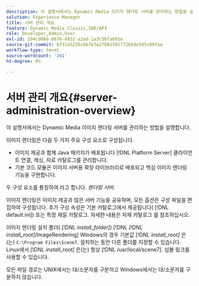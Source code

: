 ```yaml
---
description: 이 설명서에서는 Dynamic Media 이미지 렌더링 서버를 관리하는 방법을 설명합니다.
solution: Experience Manager
title: 서버 관리 개요
feature: Dynamic Media Classic,SDK/API
role: Developer,Admin,User
exl-id: 294cd068-8676-4932-a3ad-1a3c5bfa691e
source-git-commit: bf31e5226cbb763e2fb82391772b64e5d5c89fae
workflow-type: tm+mt
source-wordcount: '161'
ht-degree: 0%

---
```


# 서버 관리 개요{#server-administration-overview}

이 설명서에서는 Dynamic Media 이미지 렌더링 서버를 관리하는 방법을 설명합니다.

이미지 렌더링은 다음 두 가지 주요 구성 요소로 구성됩니다.

* 이미지 제공과 함께 Java 패키지가 배포됩니다 [!DNL Platform Server] 클라이언트 연결, 캐싱, 자료 카탈로그를 관리합니다.
* 기본 코드 모듈은 이미지 서버용 확장 라이브러리로 배포되고 핵심 이미지 렌더링 기능을 구현합니다.

두 구성 요소를 통칭하여 라고 합니다. *렌더링 서버*.

이미지 렌더링은 이미지 제공과 많은 서버 기능을 공유하며, 모든 옵션은 구성 파일을 편집하여 구성됩니다. 추가 구성 속성은 기본 카탈로그에서 제공됩니다( [!DNL default.ini]) 또는 특정 재질 카탈로그. 자세한 내용은 자재 카탈로그 를 참조하십시오.

이미지 렌더링 설치 폴더( *[!DNL install_folder]*) [!DNL *[!DNL install_root]*/ImageRendering] Windows의 경우 기본값 *[!DNL install_root]* 은(는) `C:\Program Files\Scene7`. 설치하는 동안 다른 폴더를 지정할 수 있습니다. Linux에서 *[!DNL install_root]* 은(는) 항상 [!DNL /usr/local/scene7]. 심볼 링크를 사용할 수 있습니다.

모든 파일 경로는 UNIX에서는 대/소문자를 구분하고 Windows에서는 대/소문자를 구분하지 않습니다.
